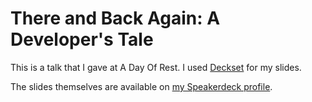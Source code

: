 # There and Back Again: A Developer's Tale

This is a talk that I gave at A Day Of Rest. I used [Deckset](http://www.decksetapp.com) for my slides.

The slides themselves are available on [my Speakerdeck profile](https://speakerdeck.com/jacklenox).
